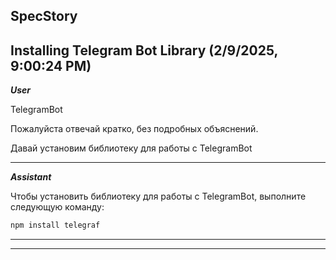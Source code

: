 ## SpecStory

## Installing Telegram Bot Library (2/9/2025, 9:00:24 PM)

_**User**_

TelegramBot

Пожалуйста отвечай кратко, без подробных объяснений.

Давай установим библиотеку для работы с TelegramBot

---

_**Assistant**_

Чтобы установить библиотеку для работы с TelegramBot, выполните следующую команду:

```bash
npm install telegraf
```

---



---

